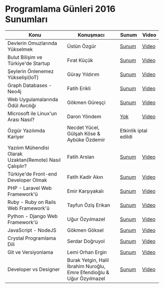 <h1>Programlama Günleri 2016 Sunumları</h1>

<table>
    <thead>
    <tr>
        <th>Konu</th>
        <th>Konuşmacı</th>
        <th>Sunum</th>
        <th>Video</th>
    </tr>
    </thead>
    <tbody>
    <tr>
        <td>Devlerin Omuzlarında Yükselmek</td>
        <td>Üstün Özgür</td>
        <td><a href="#" target="_blank">Sunum</a></td>
        <td><a href="#" target="_blank">Video</a></td>
    </tr>
    <tr>
        <td>Bulut Bilişim ve Türkiye'de Startup</td>
        <td>Fırat Küçük</td>
        <td><a href="#" target="_blank">Sunum</a></td>
        <td><a href="#" target="_blank">Video</a></td>
    </tr>
    <tr>
        <td>Şeylerin Önlenemez Yükselişi(IoT)</td>
        <td>Güray Yıldırım</td>
        <td><a href="#" target="_blank">Sunum</a></td>
        <td><a href="#" target="_blank">Video</a></td>
    </tr>
    <tr>
        <td>Graph Databases - Neo4j</td>
        <td>Fatih Erikli</td>
        <td><a href="#" target="_blank">Sunum</a></td>
        <td><a href="#" target="_blank">Video</a></td>
    </tr>
    <tr>
        <td>Web Uygulamalarında Ödül Avcılığı</td>
        <td>Gökmen Güreşçi</td>
        <td><a href="#" target="_blank">Sunum</a></td>
        <td><a href="#" target="_blank">Video</a></td>
    </tr>
    <tr>
        <td>Microsoft ile Linux'un Arası Nasıl?</td>
        <td>Daron Yöndem</td>
        <td><a href="#" target="_blank">Yok</a></td>
        <td><a href="#" target="_blank">Video</a></td>
    </tr>
    <tr>
        <td>Özgür Yazılımda Kariyer</td>
        <td>Necdet Yücel, Gülşah Köse & Aybüke Özdemir</td>
        <td colspan="2">Etkinlik iptal edildi</td>
    </tr>
    <tr>
        <td>Yazılım Mühendisi Olarak Uzaktan(Remote) Nasıl Çalışılır?</td>
        <td>Fatih Arslan</td>
        <td><a href="#" target="_blank">Sunum</a></td>
        <td><a href="#" target="_blank">Video</a></td>
    </tr>
    <tr>
        <td>Türkiye'de Front-end Developer Olmak</td>
        <td>Fatih Kadir Akın</td>
        <td><a href="#" target="_blank">Sunum</a></td>
        <td><a href="#" target="_blank">Video</a></td>
    </tr>
    <tr>
        <td>PHP - Laravel Web Framework'ü</td>
        <td>Emir Karşıyakalı</td>
        <td><a href="#" target="_blank">Sunum</a></td>
        <td><a href="#" target="_blank">Video</a></td>
    </tr>
    <tr>
        <td>Ruby - Ruby on Rails Web Framework'ü</td>
        <td>Tayfun Öziş Erikan</td>
        <td><a href="#" target="_blank">Sunum</a></td>
        <td><a href="#" target="_blank">Video</a></td>
    </tr>
    <tr>
        <td>Python - Django Web Framework'ü</td>
        <td>Uğur Özyılmazel</td>
        <td><a href="#" target="_blank">Sunum</a></td>
        <td><a href="#" target="_blank">Video</a></td>
    </tr>
    <tr>
        <td>JavaScript - NodeJS</td>
        <td>Gökmen Göksel</td>
        <td><a href="#" target="_blank">Sunum</a></td>
        <td><a href="#" target="_blank">Video</a></td>
    </tr>
    <tr>
        <td>Crystal Programlama Dili</td>
        <td>Serdar Doğruyol</td>
        <td><a href="#" target="_blank">Sunum</a></td>
        <td><a href="#" target="_blank">Video</a></td>
    </tr>
    <tr>
        <td>Git ve Versiyonlama</td>
        <td>Lemi Orhan Ergin</td>
        <td><a href="#" target="_blank">Sunum</a></td>
        <td><a href="#" target="_blank">Video</a></td>
    </tr>
    <tr>
        <td>Developer vs Designer</td>
        <td>Burak Yetgin, Halil İbrahim Nuroğlu, Emre Efendioğlu & Uğur Özyılmazel</td>
        <td><a href="#" target="_blank">Sunum</a></td>
        <td><a href="#" target="_blank">Video</a></td>
    </tr>
    </tbody>
</table>
